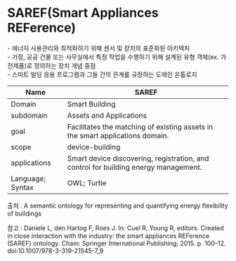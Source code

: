 # SAREF(Smart Appliances REFerence)

&#45; 에너지 사용관리와 최적화하기 위해 센서 및 장치의 표준화된 아키텍처<br/>
&#45; 가정, 공공 건물 또는 사무실에서 특정 작업을 수행하기 위해 설계된 유형 객체(ex. 가전제품)로 정의하는 장치 개념 중점<br/>
&#45; 스마트 빌딩 응용 프로그램과 그들 간의 관계를 규정하는 도메인 온톨로지

| Name             | SAREF                                                                               |
| ---------------- | ----------------------------------------------------------------------------------- |
| Domain           | Smart Building                                                                      |
| subdomain        | Assets and Applications                                                             |
| goal             | Facilitates the matching of existing assets in the smart applications domain.       |
| scope            | device-building                                                                     |
| applications     | Smart device discovering, registration, and control for building energy management. |
| Language; Syntax | OWL; Turtle                                                                         |

출처 :  A semantic ontology for representing and quantifying energy flexibility of buildings

참고 : Daniele L, den Hartog F, Roes J. In: Cuel R, Young R, editors. Created in close interaction with the industry: the smart appliances REFerence (SAREF) ontology. Cham: Springer International Publishing; 2015. p. 100–12. doi:10.1007/978-3-319-21545-7_9